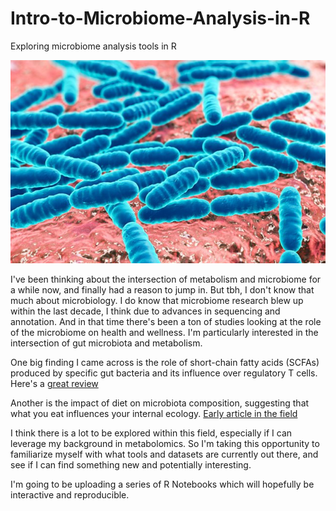 # Intro-to-Microbiome-Analysis-in-R
Exploring microbiome analysis tools in R

![Bugs](https://github.com/jimmyjamesarnold/Intro-to-Microbiome-Analysis-in-R/blob/master/microorganism-colon-gut-bacteria.jpg)

I've been thinking about the intersection of metabolism and microbiome for a while now, and finally had a reason to jump in. But tbh, I don't know that much about microbiology. I do know that microbiome research blew up within the last decade, I think due to advances in sequencing and annotation. And in that time there's been a ton of studies looking at the role of the microbiome on health and wellness. I'm particularly interested in the intersection of gut microbiota and metabolism. 

One big finding I came across is the role of short-chain fatty acids (SCFAs) produced by specific gut bacteria and its influence over regulatory T cells. Here's a [great review](https://www.ncbi.nlm.nih.gov/pmc/articles/PMC5541232/) 

Another is the impact of diet on microbiota composition, suggesting that what you eat influences your internal ecology. [Early article in the field](http://www.pnas.org/content/107/33/14691?utm_source=Master+Newsletter+Mailing+List&utm_campaign=dff4f73044-Monday_email_geography1_25_2016&utm_medium=email&utm_term=0_b8c28de774-dff4f73044-&mc_cid=dff4f73044&mc_eid=%5BUNIQID%5D)

I think there is a lot to be explored within this field, especially if I can leverage my background in metabolomics. So I'm taking this opportunity to familiarize myself with what tools and datasets are currently out there, and see if I can find something new and potentially interesting. 

I'm going to be uploading a series of R Notebooks which will hopefully be interactive and reproducible. 
